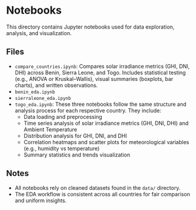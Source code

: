 # Notebooks

This directory contains Jupyter notebooks used for data exploration, analysis, and visualization.

## Files

- `compare_countries.ipynb`: Compares solar irradiance metrics (GHI, DNI, DHI) across Benin, Sierra Leone, and Togo. Includes statistical testing (e.g., ANOVA or Kruskal–Wallis), visual summaries (boxplots, bar charts), and written observations.
- `benin_eda.ipynb`
- `sierraleone_eda.ipynb`
- `togo_eda.ipynb`:
  These three notebooks follow the same structure and analysis process for each respective country. They include:
  * Data loading and preprocessing
  * Time series analysis of solar irradiance metrics (GHI, DNI, DHI) and Ambient Temperature
  * Distribution analysis for GHI, DNI, and DHI
  * Correlation heatmaps and scatter plots for meteorological variables (e.g., humidity vs temperature)
  * Summary statistics and trends visualization

## Notes
- All notebooks rely on cleaned datasets found in the `data/` directory.
- The EDA workflow is consistent across all countries for fair comparison and uniform insights.


